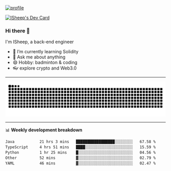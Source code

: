[![profile](https://user-images.githubusercontent.com/54968314/208005045-e4b42f3b-833d-4242-bfcc-e764865553a2.svg)](https://www.calligrapher.ai/)

<a href="https://app.daily.dev/linziyang1106"><img src="https://api.daily.dev/devcards/v2/i4Spwx5Skx5FpTqWcwoit.png?r=kgx&type=wide" width="652" alt="ISheep's Dev Card"/></a>

### Hi there 🐏

I'm ISheep, a back-end engineer

- 🔭 I’m currently learning Solidity
- 💬 Ask me about anything
- 😄 Hobby: badminton & coding
- 👓 explore crypto and Web3.0

-------

![](https://raw.githubusercontent.com/ISheepp/ISheepp/output/github-contribution-grid-snake.svg)

-------

📊 **Weekly development breakdown**
<!--START_SECTION:waka-->

```txt
Java           21 hrs 3 mins   █████████████████░░░░░░░░   67.58 %
TypeScript     4 hrs 51 mins   ████░░░░░░░░░░░░░░░░░░░░░   15.59 %
Python         1 hr 25 mins    █░░░░░░░░░░░░░░░░░░░░░░░░   04.56 %
Other          52 mins         ▓░░░░░░░░░░░░░░░░░░░░░░░░   02.79 %
YAML           46 mins         ▓░░░░░░░░░░░░░░░░░░░░░░░░   02.47 %
```

<!--END_SECTION:waka-->
